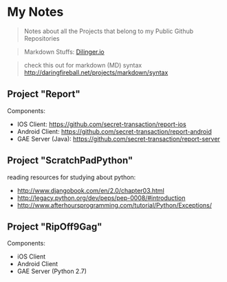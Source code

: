 My Notes
=====

> Notes about all the Projects that belong to my Public Github Repositories

> Markdown Stuffs: [Dilinger.io]

> check this out for markdown (MD) syntax
> http://daringfireball.net/projects/markdown/syntax

Project "Report"
----

Components:
- IOS Client: https://github.com/secret-transaction/report-ios
- Android Client: https://github.com/secret-transaction/report-android
- GAE Server (Java): https://github.com/secret-transaction/report-server

Project "ScratchPadPython"
----

reading resources for studying about python:
- http://www.djangobook.com/en/2.0/chapter03.html
- http://legacy.python.org/dev/peps/pep-0008/#introduction
- http://www.afterhoursprogramming.com/tutorial/Python/Exceptions/

Project "RipOff9Gag"
----

Components:
- iOS Client
- Android Client
- GAE Server (Python 2.7)


[Dilinger.io]:http://dillinger.io/
